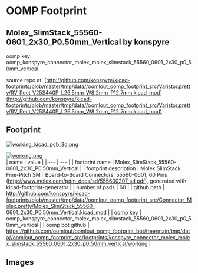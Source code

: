 # OOMP Footprint  
## Molex_SlimStack_55560-0601_2x30_P0.50mm_Vertical  by konspyre  
  
oomp key: oomp_konspyre_connector_molex_molex_slimstack_55560_0601_2x30_p0_50mm_vertical  
  
source repo at: [http://github.com/konspyre/kicad-footprints/blob/master/tmp/data//oomlout_oomp_footprint_src/Varistor.pretty/RV_Rect_V25S440P_L26.5mm_W8.2mm_P12.7mm.kicad_mod](http://github.com/konspyre/kicad-footprints/blob/master/tmp/data//oomlout_oomp_footprint_src/Varistor.pretty/RV_Rect_V25S440P_L26.5mm_W8.2mm_P12.7mm.kicad_mod)  
## Footprint  
  
[![working_kicad_pcb_3d.png](working_kicad_pcb_3d_600.png)](working_kicad_pcb_3d.png)  
  
[![working.png](working_600.png)](working.png)  
| name | value | 
| --- | --- | 
| footprint name | Molex_SlimStack_55560-0601_2x30_P0.50mm_Vertical | 
| footprint description | Molex SlimStack Fine-Pitch SMT Board-to-Board Connectors, 55560-0601, 60 Pins (http://www.molex.com/pdm_docs/sd/555600207_sd.pdf), generated with kicad-footprint-generator | 
| number of pads | 60 | 
| github path | http://github.com/konspyre/kicad-footprints/blob/master/tmp/data//oomlout_oomp_footprint_src/Connector_Molex.pretty/Molex_SlimStack_55560-0601_2x30_P0.50mm_Vertical.kicad_mod | 
| oomp key | oomp_konspyre_connector_molex_molex_slimstack_55560_0601_2x30_p0_50mm_vertical | 
| oomp bot github | https://github.com/oomlout/oomlout_oomp_footprint_bot/tree/main/tmp/data//oomlout_oomp_footprint_src/footprints/konspyre_connector_molex_molex_slimstack_55560_0601_2x30_p0_50mm_vertical/working | 
## Images  
